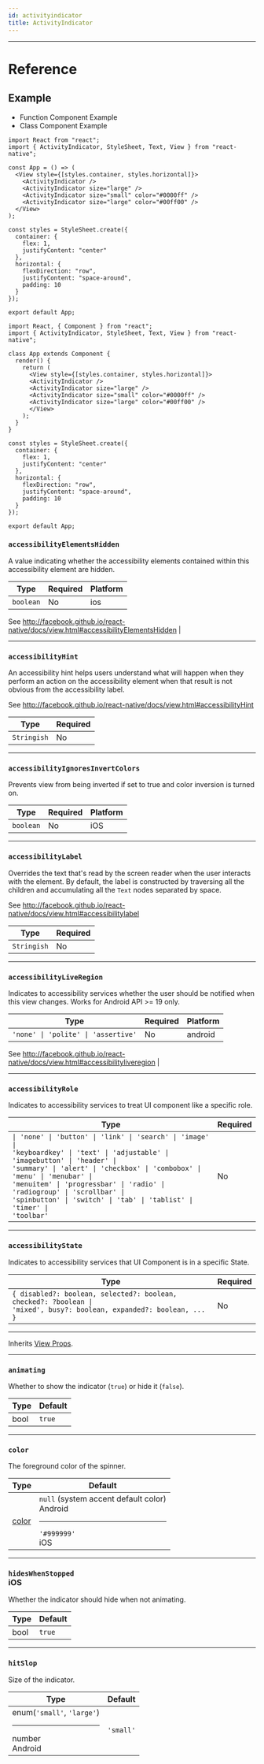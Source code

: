 ```yaml
---
id: activityindicator
title: ActivityIndicator
---
```


---

# Reference

## Example

<div class="toggler">
  <ul role="tablist" class="toggle-syntax">
    <li id="functional" class="button-functional" aria-selected="false" role="tab" tabindex="0" aria-controls="functionaltab" onclick="displayTabs('syntax', 'functional')">
      Function Component Example
    </li>
    <li id="classical" class="button-classical" aria-selected="false" role="tab" tabindex="0" aria-controls="classicaltab" onclick="displayTabs('syntax', 'classical')">
      Class Component Example
    </li>
  </ul>
</div>

<block class="functional syntax" />

```SnackPlayer name=ActivityIndicator%20Function%20Component%20Example
import React from "react";
import { ActivityIndicator, StyleSheet, Text, View } from "react-native";

const App = () => (
  <View style={[styles.container, styles.horizontal]}>
    <ActivityIndicator />
    <ActivityIndicator size="large" />
    <ActivityIndicator size="small" color="#0000ff" />
    <ActivityIndicator size="large" color="#00ff00" />
  </View>
);

const styles = StyleSheet.create({
  container: {
    flex: 1,
    justifyContent: "center"
  },
  horizontal: {
    flexDirection: "row",
    justifyContent: "space-around",
    padding: 10
  }
});

export default App;
```

<block class="classical syntax" />

```SnackPlayer name=ActivityIndicator%20Class%20Component%20Example
import React, { Component } from "react";
import { ActivityIndicator, StyleSheet, Text, View } from "react-native";

class App extends Component {
  render() {
    return (
      <View style={[styles.container, styles.horizontal]}>
      <ActivityIndicator />
      <ActivityIndicator size="large" />
      <ActivityIndicator size="small" color="#0000ff" />
      <ActivityIndicator size="large" color="#00ff00" />
      </View>
    );
  }
}

const styles = StyleSheet.create({
  container: {
    flex: 1,
    justifyContent: "center"
  },
  horizontal: {
    flexDirection: "row",
    justifyContent: "space-around",
    padding: 10
  }
});

export default App;
```

<block class="endBlock syntax" />

### `accessibilityElementsHidden`

A value indicating whether the accessibility elements contained within this accessibility element are hidden.

| Type      | Required | Platform |
| --------- | -------- | -------- |
| `boolean` | No       | ios      |

See http://facebook.github.io/react-native/docs/view.html#accessibilityElementsHidden |

---

### `accessibilityHint`

An accessibility hint helps users understand what will happen when they perform an action on the accessibility element when that result is not obvious from the accessibility label.

See http://facebook.github.io/react-native/docs/view.html#accessibilityHint

| Type        | Required |
| ----------- | -------- |
| `Stringish` | No       |

---

### `accessibilityIgnoresInvertColors`

Prevents view from being inverted if set to true and color inversion is turned on.

| Type      | Required | Platform |
| --------- | -------- | -------- |
| `boolean` | No       | iOS      |

---

### `accessibilityLabel`

Overrides the text that's read by the screen reader when the user interacts with the element. By default, the label is constructed by traversing all the children and accumulating all the `Text` nodes separated by space.

See http://facebook.github.io/react-native/docs/view.html#accessibilitylabel

| Type        | Required |
| ----------- | -------- |
| `Stringish` | No       |

---

### `accessibilityLiveRegion`

Indicates to accessibility services whether the user should be notified when this view changes. Works for Android API >= 19 only.

| Type                                                                                 | Required | Platform |
| ------------------------------------------------------------------------------------ | -------- | -------- |
| <code>&#x27;none&#x27; &#124; &#x27;polite&#x27; &#124; &#x27;assertive&#x27;</code> | No       | android  |

See http://facebook.github.io/react-native/docs/view.html#accessibilityliveregion |

---

### `accessibilityRole`

Indicates to accessibility services to treat UI component like a specific role.

| Type                                                                                                                                                                                                                                                                                                                                                                                                                                                                                                                                                                                                                                                                                                                                                                | Required |
| ------------------------------------------------------------------------------------------------------------------------------------------------------------------------------------------------------------------------------------------------------------------------------------------------------------------------------------------------------------------------------------------------------------------------------------------------------------------------------------------------------------------------------------------------------------------------------------------------------------------------------------------------------------------------------------------------------------------------------------------------------------------- | -------- |
| <code>&#124; &#x27;none&#x27; &#124; &#x27;button&#x27; &#124; &#x27;link&#x27; &#124; &#x27;search&#x27; &#124; &#x27;image&#x27; &#124; &#x27;keyboardkey&#x27; &#124; &#x27;text&#x27; &#124; &#x27;adjustable&#x27; &#124; &#x27;imagebutton&#x27; &#124; &#x27;header&#x27; &#124; &#x27;summary&#x27; &#124; &#x27;alert&#x27; &#124; &#x27;checkbox&#x27; &#124; &#x27;combobox&#x27; &#124; &#x27;menu&#x27; &#124; &#x27;menubar&#x27; &#124; &#x27;menuitem&#x27; &#124; &#x27;progressbar&#x27; &#124; &#x27;radio&#x27; &#124; &#x27;radiogroup&#x27; &#124; &#x27;scrollbar&#x27; &#124; &#x27;spinbutton&#x27; &#124; &#x27;switch&#x27; &#124; &#x27;tab&#x27; &#124; &#x27;tablist&#x27; &#124; &#x27;timer&#x27; &#124; &#x27;toolbar&#x27;</code> | No       |

---

### `accessibilityState`

Indicates to accessibility services that UI Component is in a specific State.

| Type                                                                                                                                          | Required |
| --------------------------------------------------------------------------------------------------------------------------------------------- | -------- |
| <code>{ disabled?: boolean, selected?: boolean, checked?: ?boolean &#124; &#x27;mixed&#x27;, busy?: boolean, expanded?: boolean, ... }</code> | No       |

---

Inherits [View Props](view#props).

---

### `animating`

Whether to show the indicator (`true`) or hide it (`false`).

| Type | Default |
| ---- | ------- |
| bool | `true`  |

---

### `color`

The foreground color of the spinner.

| Type            | Default                                                                                                                                                                             |
| --------------- | ----------------------------------------------------------------------------------------------------------------------------------------------------------------------------------- |
| [color](colors) | `null` (system accent default color)<div class="label android">Android</div><hr/><ins style="background: #999" class="color-box"></ins>`'#999999'` <div class="label ios">iOS</div> |

---

### `hidesWhenStopped` <div class="label ios">iOS</div>

Whether the indicator should hide when not animating.

| Type | Default |
| ---- | ------- |
| bool | `true`  |

---

### `hitSlop`

Size of the indicator.

| Type                                                                           | Default   |
| ------------------------------------------------------------------------------ | --------- |
| enum(`'small'`, `'large'`)<hr/>number <div class="label android">Android</div> | `'small'` |
